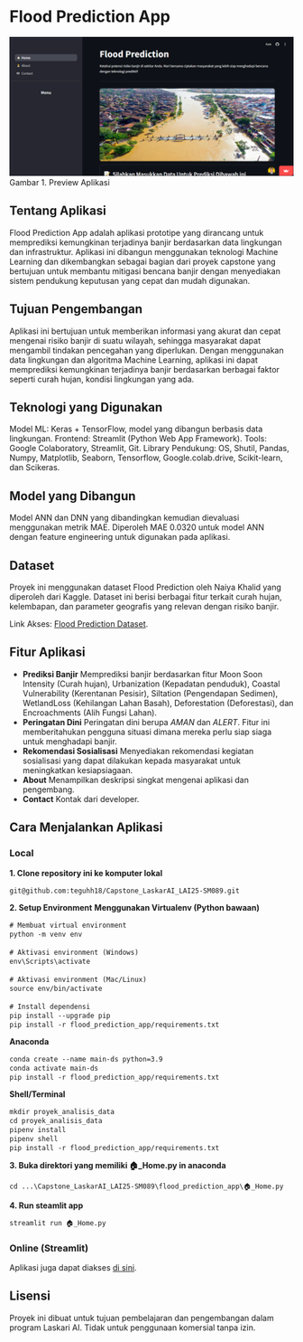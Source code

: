 # Flood Prediction App
![Preview Aplikasi Prediksi Banjir](preview-flood-prediction-app.png)
Gambar 1. Preview Aplikasi

## Tentang Aplikasi
Flood Prediction App adalah aplikasi prototipe yang dirancang untuk memprediksi kemungkinan terjadinya banjir berdasarkan data lingkungan dan infrastruktur. Aplikasi ini dibangun menggunakan teknologi Machine Learning dan dikembangkan sebagai bagian dari proyek capstone yang bertujuan untuk membantu mitigasi bencana banjir dengan menyediakan sistem pendukung keputusan yang cepat dan mudah digunakan.

## Tujuan Pengembangan
Aplikasi ini bertujuan untuk memberikan informasi yang akurat dan cepat mengenai risiko banjir di suatu wilayah, sehingga masyarakat dapat mengambil tindakan pencegahan yang diperlukan. Dengan menggunakan data lingkungan dan algoritma Machine Learning, aplikasi ini dapat memprediksi kemungkinan terjadinya banjir berdasarkan berbagai faktor seperti curah hujan, kondisi lingkungan yang ada.

## Teknologi yang Digunakan
Model ML: Keras + TensorFlow, model yang dibangun berbasis data lingkungan.
Frontend: Streamlit (Python Web App Framework).
Tools: Google Colaboratory, Streamlit, Git.
Library Pendukung: OS, Shutil, Pandas, Numpy, Matplotlib, Seaborn, Tensorflow, Google.colab.drive, Scikit-learn, dan Scikeras.

## Model yang Dibangun
Model ANN dan DNN yang dibandingkan kemudian dievaluasi menggunakan metrik MAE. Diperoleh MAE 0.0320 untuk model ANN dengan feature engineering untuk digunakan pada aplikasi.

## Dataset
Proyek ini menggunakan dataset Flood Prediction oleh Naiya Khalid yang diperoleh dari Kaggle. Dataset ini berisi berbagai fitur terkait curah hujan, kelembapan, dan parameter geografis yang relevan dengan risiko banjir.

Link Akses: [Flood Prediction Dataset](https://www.kaggle.com/datasets/naiyakhalid/flood-prediction-dataset/data).

## Fitur Aplikasi

- **Prediksi Banjir**
  Memprediksi banjir berdasarkan fitur Moon Soon Intensity (Curah hujan), Urbanization (Kepadatan penduduk), Coastal Vulnerability (Kerentanan Pesisir), Siltation (Pengendapan Sedimen), WetlandLoss (Kehilangan Lahan Basah), Deforestation (Deforestasi), dan Encroachments (Alih Fungsi Lahan).
- **Peringatan Dini**
  Peringatan dini berupa *AMAN* dan *ALERT*. Fitur ini memberitahukan pengguna situasi dimana mereka perlu siap siaga untuk menghadapi banjir.
- **Rekomendasi Sosialisasi**
  Menyediakan rekomendasi kegiatan sosialisasi yang dapat dilakukan kepada masyarakat untuk meningkatkan kesiapsiagaan.
- **About**
  Menampilkan deskripsi singkat mengenai aplikasi dan pengembang.
- **Contact**
  Kontak dari developer.

## Cara Menjalankan Aplikasi

### **Local**
**1. Clone repository ini ke komputer lokal**
```
git@github.com:teguhh18/Capstone_LaskarAI_LAI25-SM089.git
```
**2. Setup Environment**
**Menggunakan Virtualenv (Python bawaan)**
```
# Membuat virtual environment
python -m venv env

# Aktivasi environment (Windows)
env\Scripts\activate

# Aktivasi environment (Mac/Linux)
source env/bin/activate

# Install dependensi
pip install --upgrade pip
pip install -r flood_prediction_app/requirements.txt
```
**Anaconda**
```
conda create --name main-ds python=3.9
conda activate main-ds
pip install -r flood_prediction_app/requirements.txt
```
**Shell/Terminal**
```
mkdir proyek_analisis_data
cd proyek_analisis_data
pipenv install
pipenv shell
pip install -r flood_prediction_app/requirements.txt
```
**3. Buka direktori yang memiliki 🏠_Home.py in anaconda**
```
cd ...\Capstone_LaskarAI_LAI25-SM089\flood_prediction_app\🏠_Home.py
```
**4. Run steamlit app**
```
streamlit run 🏠_Home.py
```

### **Online (Streamlit)**
Aplikasi juga dapat diakses [di sini](https://flood-prediction-laskar-ai.streamlit.app).

## Lisensi
Proyek ini dibuat untuk tujuan pembelajaran dan pengembangan dalam program Laskari AI. Tidak untuk penggunaan komersial tanpa izin.
